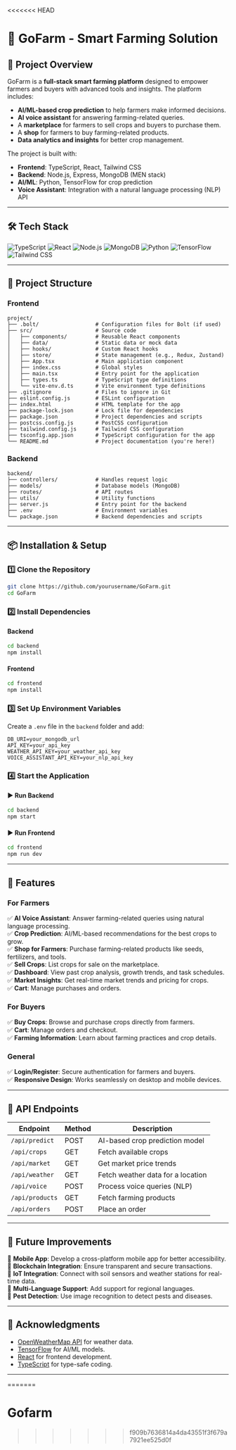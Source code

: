 <<<<<<< HEAD

# 🌾 GoFarm - Smart Farming Solution


## 🚀 Project Overview
GoFarm is a **full-stack smart farming platform** designed to empower farmers and buyers with advanced tools and insights. The platform includes:
- **AI/ML-based crop prediction** to help farmers make informed decisions.
- **AI voice assistant** for answering farming-related queries.
- A **marketplace** for farmers to sell crops and buyers to purchase them.
- A **shop** for farmers to buy farming-related products.
- **Data analytics and insights** for better crop management.

The project is built with:
- **Frontend**: TypeScript, React, Tailwind CSS
- **Backend**: Node.js, Express, MongoDB (MEN stack)
- **AI/ML**: Python, TensorFlow for crop prediction
- **Voice Assistant**: Integration with a natural language processing (NLP) API

---

## 🛠️ Tech Stack
![TypeScript](https://img.shields.io/badge/TypeScript-Frontend-blue?logo=typescript)
![React](https://img.shields.io/badge/React-18-blue?logo=react)
![Node.js](https://img.shields.io/badge/Node.js-Express-green?logo=node.js)
![MongoDB](https://img.shields.io/badge/MongoDB-Database-green?logo=mongodb)
![Python](https://img.shields.io/badge/Python-ML-orange?logo=python)
![TensorFlow](https://img.shields.io/badge/TensorFlow-AI/ML-orange?logo=tensorflow)
![Tailwind CSS](https://img.shields.io/badge/Tailwind-CSS-blue?logo=tailwind-css)

---

## 📂 Project Structure

### **Frontend**
```
project/
├── .bolt/                  # Configuration files for Bolt (if used)
├── src/                    # Source code
│   ├── components/         # Reusable React components
│   ├── data/               # Static data or mock data
│   ├── hooks/              # Custom React hooks
│   ├── store/              # State management (e.g., Redux, Zustand)
│   ├── App.tsx             # Main application component
│   ├── index.css           # Global styles
│   ├── main.tsx            # Entry point for the application
│   ├── types.ts            # TypeScript type definitions
│   └── vite-env.d.ts       # Vite environment type definitions
├── .gitignore              # Files to ignore in Git
├── eslint.config.js        # ESLint configuration
├── index.html              # HTML template for the app
├── package-lock.json       # Lock file for dependencies
├── package.json            # Project dependencies and scripts
├── postcss.config.js       # PostCSS configuration
├── tailwind.config.js      # Tailwind CSS configuration
├── tsconfig.app.json       # TypeScript configuration for the app
└── README.md               # Project documentation (you're here!)
```

### **Backend**
```
backend/
├── controllers/            # Handles request logic
├── models/                 # Database models (MongoDB)
├── routes/                 # API routes
├── utils/                  # Utility functions
├── server.js               # Entry point for the backend
├── .env                    # Environment variables
└── package.json            # Backend dependencies and scripts
```

---

## 📦 Installation & Setup

### 1️⃣ Clone the Repository
```bash
git clone https://github.com/yourusername/GoFarm.git
cd GoFarm
```

### 2️⃣ Install Dependencies
#### Backend
```bash
cd backend
npm install
```
#### Frontend
```bash
cd frontend
npm install
```

### 3️⃣ Set Up Environment Variables
Create a `.env` file in the `backend` folder and add:
```env
DB_URI=your_mongodb_url
API_KEY=your_api_key
WEATHER_API_KEY=your_weather_api_key
VOICE_ASSISTANT_API_KEY=your_nlp_api_key
```

### 4️⃣ Start the Application
#### ▶ Run Backend
```bash
cd backend
npm start
```
#### ▶ Run Frontend
```bash
cd frontend
npm run dev
```

---

## 🎯 Features

### **For Farmers**
✅ **AI Voice Assistant**: Answer farming-related queries using natural language processing.  
✅ **Crop Prediction**: AI/ML-based recommendations for the best crops to grow.  
✅ **Shop for Farmers**: Purchase farming-related products like seeds, fertilizers, and tools.  
✅ **Sell Crops**: List crops for sale on the marketplace.  
✅ **Dashboard**: View past crop analysis, growth trends, and task schedules.  
✅ **Market Insights**: Get real-time market trends and pricing for crops.  
✅ **Cart**: Manage purchases and orders.  

### **For Buyers**
✅ **Buy Crops**: Browse and purchase crops directly from farmers.  
✅ **Cart**: Manage orders and checkout.  
✅ **Farming Information**: Learn about farming practices and crop details.  

### **General**
✅ **Login/Register**: Secure authentication for farmers and buyers.  
✅ **Responsive Design**: Works seamlessly on desktop and mobile devices.  

---

## 🔗 API Endpoints
| Endpoint          | Method | Description                          |
|-------------------|--------|--------------------------------------|
| `/api/predict`    | POST   | AI-based crop prediction model       |
| `/api/crops`      | GET    | Fetch available crops                |
| `/api/market`     | GET    | Get market price trends              |
| `/api/weather`    | GET    | Fetch weather data for a location    |
| `/api/voice`      | POST   | Process voice queries (NLP)          |
| `/api/products`   | GET    | Fetch farming products               |
| `/api/orders`     | POST   | Place an order                       |

---



## 📌 Future Improvements
🔹 **Mobile App**: Develop a cross-platform mobile app for better accessibility.  
🔹 **Blockchain Integration**: Ensure transparent and secure transactions.  
🔹 **IoT Integration**: Connect with soil sensors and weather stations for real-time data.  
🔹 **Multi-Language Support**: Add support for regional languages.  
🔹 **Pest Detection**: Use image recognition to detect pests and diseases.  


---

## 🙏 Acknowledgments
- [OpenWeatherMap API](https://openweathermap.org/) for weather data.
- [TensorFlow](https://www.tensorflow.org/) for AI/ML models.
- [React](https://reactjs.org/) for frontend development.
- [TypeScript](https://www.typescriptlang.org/) for type-safe coding.

---




=======
# Gofarm
>>>>>>> f909b7636814a4da43551f3f679a7921ee525d0f
